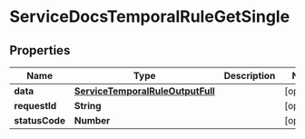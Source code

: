 

# ServiceDocsTemporalRuleGetSingle


## Properties

| Name | Type | Description | Notes |
|------------ | ------------- | ------------- | -------------|
|**data** | [**ServiceTemporalRuleOutputFull**](ServiceTemporalRuleOutputFull.md) |  |  [optional] |
|**requestId** | **String** |  |  [optional] |
|**statusCode** | **Number** |  |  [optional] |



